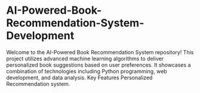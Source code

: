 # AI-Powered-Book-Recommendation-System-Development
Welcome to the AI-Powered Book Recommendation System repository! This project utilizes advanced machine learning algorithms to deliver personalized book suggestions based on user preferences. It showcases a combination of technologies including Python programming, web development, and data analysis.  Key Features Personalized Recommendation system.
